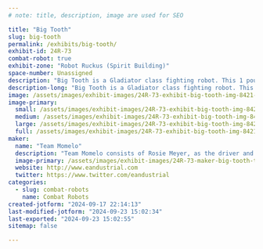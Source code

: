 ```yaml
---
# note: title, description, image are used for SEO

title: "Big Tooth"
slug: big-tooth
permalink: /exhibits/big-tooth/
exhibit-id: 24R-73
combat-robot: true
exhibit-zone: "Robot Ruckus (Spirit Building)"
space-number: Unassigned
description: "Big Tooth is a Gladiator class fighting robot. This 1 pound bout was built and driven by Rosie Meyer"
description-long: "Big Tooth is a Gladiator class fighting robot. This 1 pound bout was built and driven by Rosie Meyer. This bot is based on the Viper combat robotics kit and is designed with a lifter arm as a weapon system. Rosie built the robot with the help of her father and siblings. She is hoping to compete for the her first robot competition at Maker Faire 2024 in the Robot Ruckus."
image: /assets/images/exhibit-images/24R-73-exhibit-big-tooth-img-8421-large.jpeg
image-primary: 
  small: /assets/images/exhibit-images/24R-73-exhibit-big-tooth-img-8421-small.jpeg
  medium: /assets/images/exhibit-images/24R-73-exhibit-big-tooth-img-8421-medium.jpeg
  large: /assets/images/exhibit-images/24R-73-exhibit-big-tooth-img-8421-large.jpeg
  full: /assets/images/exhibit-images/24R-73-exhibit-big-tooth-img-8421-full.jpeg
maker: 
  name: "Team Momelo"
  description: "Team Momelo consists of Rosie Meyer, as the driver and the rest of the family as her supporting crew. Rosie is seven years old and fell in love with Battlebots and now drives her own 1 lb Gladiator class lifter bot. We are using the experience to learn more about robotics, making, and being a good sport in competition. "
  image-primary: /assets/images/exhibit-images/24R-73-maker-big-tooth-team-momelo-combat-robotics-medium.png
  website: http://www.eandustrial.com
  twitter: https://www.twitter.com/eandustrial
categories: 
  - slug: combat-robots
    name: Combat Robots
created-jotform: "2024-09-17 22:14:13"
last-modified-jotform: "2024-09-23 15:02:34"
last-exported: "2024-09-23 15:02:55"
sitemap: false

---
```

